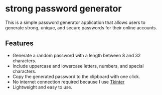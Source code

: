 # strong password generator
This is a simple password generator application that allows users to generate strong, unique, and secure passwords for their online accounts.
## Features
- Generate a random password with a length between 8 and 32 characters.
- Include uppercase and lowercase letters, numbers, and special characters.
- Copy the generated password to the clipboard with one click.
- No internet connection required because I use [Tkinter](https://docs.python.org/3/library/tkinter.html)
- Lightweight and easy to use.
